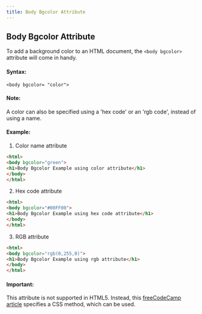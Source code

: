 ```yaml
---
title: Body Bgcolor Attribute
---
```

## Body Bgcolor Attribute

To add a background color to an HTML document, the ``` <body bgcolor> ``` attribute will come in handy.

#### Syntax:
``` <body bgcolor= "color"> ```

#### Note:
A color can also be specified using a 'hex code' or an 'rgb code', instead of using a name.

#### Example:
1. Color name attribute
```html
<html>
<body bgcolor="green">
<h1>Body Bgcolor Example using color attribute</h1>
</body>
</html>
```
2. Hex code attribute
```html
<html>
<body bgcolor="#00FF00">
<h1>Body Bgcolor Example using hex code attribute</h1>
</body>
</html>
```
3. RGB attribute
```html
<html>
<body bgcolor="rgb(0,255,0)">
<h1>Body Bgcolor Example using rgb attribute</h1>
</body>
</html>
```
<!-- The article goes here, in GitHub-flavored Markdown. Feel free to add YouTube videos, images, and CodePen/JSBin embeds  -->

#### Important:
This attribute is not supported in HTML5. Instead, this [freeCodeCamp article](https://guide.freecodecamp.org/css/background) specifies a CSS method, which can be used.
<!-- Please add any articles you think might be helpful to read before writing the article -->


